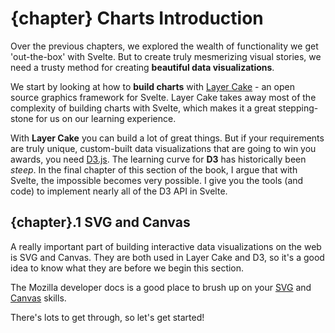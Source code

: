 <script>
export let chapter; 
</script>

# {chapter} Charts Introduction

Over the previous chapters, we explored the wealth of functionality we get 'out-the-box' with Svelte. But to create truly mesmerizing visual stories, we need a trusty method for creating **beautiful data visualizations**.

We start by looking at how to **build charts** with [Layer Cake](https://layercake.graphics/) - an open source graphics framework for Svelte. Layer Cake takes away most of the complexity of building charts with Svelte, which makes it a great stepping-stone for us on our learning experience.

With **Layer Cake** you can build a lot of great things. But if your requirements are truly unique, custom-built data visualizations that are going to win you awards, you need [D3.js](https://d3js.org/). The learning curve for **D3** has historically been _steep_. In the final chapter of this section of the book, I argue that with Svelte, the impossible becomes very possible. I give you the tools (and code) to implement nearly all of the D3 API in Svelte.

## {chapter}.1 SVG and Canvas

A really important part of building interactive data visualizations on the web is SVG and Canvas. They are both used in Layer Cake and D3, so it's a good idea to know what they are before we begin this section.

The Mozilla developer docs is a good place to brush up on your [SVG](https://developer.mozilla.org/en-US/docs/Web/SVG/Tutorial) and [Canvas](https://developer.mozilla.org/en-US/docs/Web/API/Canvas_API/Tutorial) skills.

There's lots to get through, so let's get started!
